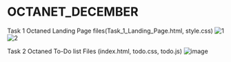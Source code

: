 # OCTANET_DECEMBER
Task 1 Octaned Landing Page files(Task_1_Landing_Page.html, style.css)
![1](https://github.com/DHARUNSURYA/OCTANET_DECEMBER/assets/121680349/7703413a-b34a-4330-986b-85a08dec58a6)
![2](https://github.com/DHARUNSURYA/OCTANET_DECEMBER/assets/121680349/595e0ca1-8eb4-46a4-b41c-255a23e769dc)

Task 2 Octaned To-Do list
Files (index.html, todo.css, todo.js)
![image](https://github.com/DHARUNSURYA/OCTANET_DECEMBER/assets/121680349/2ea72bf1-b789-4ef1-aee3-97290f64a56f)

